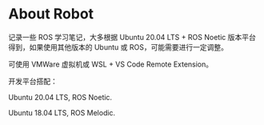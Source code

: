 # About Robot

记录一些 ROS 学习笔记，大多根据 Ubuntu 20.04 LTS + ROS Noetic 版本平台得到，如果使用其他版本的 Ubuntu 或 ROS，可能需要进行一定调整。

可使用 VMWare 虚拟机或 WSL + VS Code Remote Extension。

开发平台搭配：

Ubuntu 20.04 LTS, ROS Noetic.

Ubuntu 18.04 LTS, ROS Melodic.
